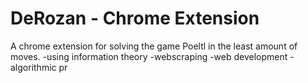 # DeRozan - Chrome Extension
A chrome extension for solving the game Poeltl in the least amount of moves.
-using information theory
-webscraping
-web development
-algorithmic pr
